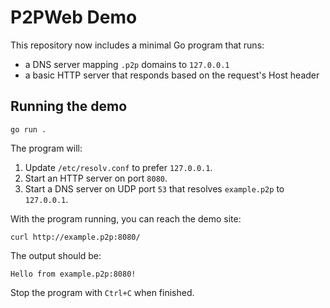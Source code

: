 # P2PWeb Demo

This repository now includes a minimal Go program that runs:

* a DNS server mapping `.p2p` domains to `127.0.0.1`
* a basic HTTP server that responds based on the request's Host header

## Running the demo

```
go run .
```

The program will:

1. Update `/etc/resolv.conf` to prefer `127.0.0.1`.
2. Start an HTTP server on port `8080`.
3. Start a DNS server on UDP port `53` that resolves `example.p2p` to `127.0.0.1`.

With the program running, you can reach the demo site:

```
curl http://example.p2p:8080/
```

The output should be:

```
Hello from example.p2p:8080!
```

Stop the program with `Ctrl+C` when finished.

